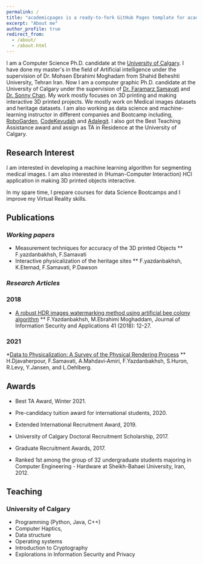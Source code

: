```yaml
---
permalink: /
title: "academicpages is a ready-to-fork GitHub Pages template for academic personal websites"
excerpt: "About me"
author_profile: true
redirect_from: 
  - /about/
  - /about.html
---
```


I am a Computer Science Ph.D. candidate at the [University of Calgary](https://science.ucalgary.ca/computer-science). I have done my master's in the field of Artificial intelligence under the supervision of Dr. Mohsen Ebrahimi Moghadam from Shahid Beheshti University, Tehran Iran. Now I am a computer graphic Ph.D. candidate at the University of Calgary under the supervision of [Dr. Faramarz Samavati](https://pages.cpsc.ucalgary.ca/~samavati/) and [Dr. Sonny Chan](https://vt2.cpsc.ucalgary.ca/). My work mostly focuses on 3D printing and making interactive 3D printed projects. We mostly work on Medical images datasets and heritage datasets. I am also working as data science and machine-learning instructor in different companies and Bootcamp including, [RoboGarden](https://robogarden.ca/), [CodeKevudah](https://www.codekevudah.org/) and [Adalegit](https://adalegit.com/).
I also got the Best Teaching Assistance award and assign as TA in Residence at the University of Calgary.



## Research Interest

I am interested in developing a machine learning algorithm for segmenting medical images. I am also interested in (Human-Computer Interaction) HCI application in making 3D printed objects interactive.

In my spare time, I prepare courses for data Science Bootcamps and I improve my Virtual Reality skills.

## Publications
### _Working papers_
* Measurement techniques for accuracy of the 3D printed Objects
** F.yazdanbakhsh, F.Samavati
* Interactive physicalization of the heritage sites
** F.yazdanbakhsh, K.Etemad, F.Samavati, P.Dawson
### _Research Articles_
### 2018
* [A robust HDR images watermarking method using artificial bee colony algorithm](https://www.sciencedirect.com/science/article/pii/S2214212617301850?casa_token=2pcFhlPFYe8AAAAA:Ywn5MM6cmXQDFfXSeffsOD8-0U-hSIOe8gyIs3Z6UDUDegyH9koc02r02t7rByEYgEFGmkve)
** F.Yazdanbakhsh, M.Ebrahimi Moghaddam, Journal of Information Security and Applications 41 (2018): 12-27.
### 2021
*[Data to Physicalization: A Survey of the Physical Rendering Process](https://arxiv.org/pdf/2102.11175.pdf)
** H.Djavaherpour, F.Samavati, A.Mahdavi‐Amiri, F.Yazdanbakhsh, S.Huron, R.Levy, Y.Jansen, and L.Oehlberg. 

## Awards

* Best TA Award, Winter 2021.
* Pre-candidacy tuition award for international students, 2020.
* Extended International Recruitment Award, 2019.
* University of Calgary Doctoral Recruitment Scholarship, 2017.

* Graduate Recruitment Awards, 2017.
* Ranked 1st among the group of 32 undergraduate students majoring in Computer Engineering - Hardware at Sheikh-Bahaei University, Iran, 2012.


## Teaching 
### University of Calgary
* Programming (Python, Java, C++)
* Computer Haptics,
* Data structure  
* Operating systems
* Introduction to Cryptography
* Explorations in Information Security and Privacy

